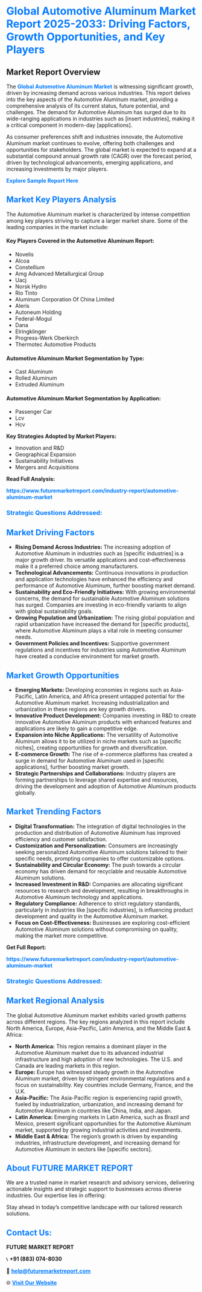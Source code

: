 <h1 style="color: #007BFF;">Global Automotive Aluminum Market Report 2025-2033: Driving Factors, Growth Opportunities, and Key Players</h1>

<section id="overview">
<h2>Market Report Overview</h2>
<p>The <a href="https://www.futuremarketreport.com/industry-report/automotive-aluminum-market" style="color: #007BFF; text-decoration: none;"><strong>Global Automotive Aluminum Market</strong></a> is witnessing significant growth, driven by increasing demand across various industries. This report delves into the key aspects of the Automotive Aluminum market, providing a comprehensive analysis of its current status, future potential, and challenges. The demand for Automotive Aluminum has surged due to its wide-ranging applications in industries such as [insert industries], making it a critical component in modern-day [applications].</p>
<p>As consumer preferences shift and industries innovate, the Automotive Aluminum market continues to evolve, offering both challenges and opportunities for stakeholders. The global market is expected to expand at a substantial compound annual growth rate (CAGR) over the forecast period, driven by technological advancements, emerging applications, and increasing investments by major players.</p>
</section>

<section id="overview">
<p><a href="https://www.futuremarketreport.com/request-sample/reportId=30368" style="color: #007BFF; text-decoration: none;"><strong>Explore Sample Report Here</strong></a></p>
</section>

<section id="key-players">
<h2 style="color: #007BFF;">Market Key Players Analysis</h2>
<p>The Automotive Aluminum market is characterized by intense competition among key players striving to capture a larger market share. Some of the leading companies in the market include:</p>
<h4>Key Players Covered in the Automotive Aluminum Report:</h4>
<ul><li>Novelis</li><li>Alcoa</li><li>Constellium</li><li>Amg Advanced Metallurgical Group</li><li>Uacj</li><li>Norsk Hydro</li><li>Rio Tinto</li><li>Aluminum Corporation Of China Limited</li><li>Aleris</li><li>Autoneum Holding</li><li>Federal-Mogul</li><li>Dana</li><li>Elringklinger</li><li>Progress-Werk Oberkirch</li><li>Thermotec Automotive Products</li></ul>
<h4>Automotive Aluminum Market Segmentation by Type:</h4>
<ul><li>Cast Aluminum</li><li>Rolled Aluminum</li><li>Extruded Aluminum</li></ul>

<h4>Automotive Aluminum Market Segmentation by Application:</h4>
<ul><li>Passenger Car</li><li>Lcv</li><li>Hcv</li></ul>
<p><strong>Key Strategies Adopted by Market Players:</strong></p>
<ul>
<li>Innovation and R&D</li>
<li>Geographical Expansion</li>
<li>Sustainability Initiatives</li>
<li>Mergers and Acquisitions</li>
</ul>
</section>

<section>
<p><strong>Read Full Analysis: </strong></p><a href="https://www.futuremarketreport.com/industry-report/automotive-aluminum-market" style="color: #007BFF; text-decoration: none;"><strong>https://www.futuremarketreport.com/industry-report/automotive-aluminum-market</strong></a>
<h3 style="color: #007BFF;">Strategic Questions Addressed:</h3>
</section>

<section id="driving-factors">
<h2 style="color: #007BFF;">Market Driving Factors</h2>
<ul>
<li><strong>Rising Demand Across Industries:</strong> The increasing adoption of Automotive Aluminum in industries such as [specific industries] is a major growth driver. Its versatile applications and cost-effectiveness make it a preferred choice among manufacturers.</li>
<li><strong>Technological Advancements:</strong> Continuous innovations in production and application technologies have enhanced the efficiency and performance of Automotive Aluminum, further boosting market demand.</li>
<li><strong>Sustainability and Eco-Friendly Initiatives:</strong> With growing environmental concerns, the demand for sustainable Automotive Aluminum solutions has surged. Companies are investing in eco-friendly variants to align with global sustainability goals.</li>
<li><strong>Growing Population and Urbanization:</strong> The rising global population and rapid urbanization have increased the demand for [specific products], where Automotive Aluminum plays a vital role in meeting consumer needs.</li>
<li><strong>Government Policies and Incentives:</strong> Supportive government regulations and incentives for industries using Automotive Aluminum have created a conducive environment for market growth.</li>
</ul>
</section>

<section id="growth-opportunities">
<h2 style="color: #007BFF;">Market Growth Opportunities</h2>
<ul>
<li><strong>Emerging Markets:</strong> Developing economies in regions such as Asia-Pacific, Latin America, and Africa present untapped potential for the Automotive Aluminum market. Increasing industrialization and urbanization in these regions are key growth drivers.</li>
<li><strong>Innovative Product Development:</strong> Companies investing in R&D to create innovative Automotive Aluminum products with enhanced features and applications are likely to gain a competitive edge.</li>
<li><strong>Expansion into Niche Applications:</strong> The versatility of Automotive Aluminum allows it to be utilized in niche markets such as [specific niches], creating opportunities for growth and diversification.</li>
<li><strong>E-commerce Growth:</strong> The rise of e-commerce platforms has created a surge in demand for Automotive Aluminum used in [specific applications], further boosting market growth.</li>
<li><strong>Strategic Partnerships and Collaborations:</strong> Industry players are forming partnerships to leverage shared expertise and resources, driving the development and adoption of Automotive Aluminum products globally.</li>
</ul>
</section>

<section id="trending-factors">
<h2 style="color: #007BFF;">Market Trending Factors</h2>
<ul>
<li><strong>Digital Transformation:</strong> The integration of digital technologies in the production and distribution of Automotive Aluminum has improved efficiency and customer satisfaction.</li>
<li><strong>Customization and Personalization:</strong> Consumers are increasingly seeking personalized Automotive Aluminum solutions tailored to their specific needs, prompting companies to offer customizable options.</li>
<li><strong>Sustainability and Circular Economy:</strong> The push towards a circular economy has driven demand for recyclable and reusable Automotive Aluminum solutions.</li>
<li><strong>Increased Investment in R&D:</strong> Companies are allocating significant resources to research and development, resulting in breakthroughs in Automotive Aluminum technology and applications.</li>
<li><strong>Regulatory Compliance:</strong> Adherence to strict regulatory standards, particularly in industries like [specific industries], is influencing product development and quality in the Automotive Aluminum market.</li>
<li><strong>Focus on Cost-Effectiveness:</strong> Businesses are exploring cost-efficient Automotive Aluminum solutions without compromising on quality, making the market more competitive.</li>
</ul>
</section>

<section>
<p><strong>Get Full Report: </strong></p><a href="https://www.futuremarketreport.com/industry-report/automotive-aluminum-market" style="color: #007BFF; text-decoration: none;"><strong>https://www.futuremarketreport.com/industry-report/automotive-aluminum-market</strong></a>
<h3 style="color: #007BFF;">Strategic Questions Addressed:</h3>
</section>


<section id="regional-analysis">
<h2 style="color: #007BFF;">Market Regional Analysis</h2>
<p>The global Automotive Aluminum market exhibits varied growth patterns across different regions. The key regions analyzed in this report include North America, Europe, Asia-Pacific, Latin America, and the Middle East & Africa:</p>
<ul>
<li><strong>North America:</strong> This region remains a dominant player in the Automotive Aluminum market due to its advanced industrial infrastructure and high adoption of new technologies. The U.S. and Canada are leading markets in this region.</li>
<li><strong>Europe:</strong> Europe has witnessed steady growth in the Automotive Aluminum market, driven by stringent environmental regulations and a focus on sustainability. Key countries include Germany, France, and the U.K.</li>
<li><strong>Asia-Pacific:</strong> The Asia-Pacific region is experiencing rapid growth, fueled by industrialization, urbanization, and increasing demand for Automotive Aluminum in countries like China, India, and Japan.</li>
<li><strong>Latin America:</strong> Emerging markets in Latin America, such as Brazil and Mexico, present significant opportunities for the Automotive Aluminum market, supported by growing industrial activities and investments.</li>
<li><strong>Middle East & Africa:</strong> The region’s growth is driven by expanding industries, infrastructure development, and increasing demand for Automotive Aluminum in sectors like [specific sectors].</li>
</ul>
</section>

<footer>
<h2 style="color: #007BFF;">About FUTURE MARKET REPORT</h2>
<p>We are a trusted name in market research and advisory services, delivering actionable insights and strategic support to businesses across diverse industries. Our expertise lies in offering:</p>

<p>Stay ahead in today’s competitive landscape with our tailored research solutions.</p>

<h2 style="color: #007BFF;">Contact Us:</h2>
<p><strong>FUTURE MARKET REPORT</strong></p>
<p>📞 <strong>+91 (883) 074-8030</strong></p>
<p>📧 <strong><a href="mailto:help@futuremarketreport.com" style="color: #007BFF;">help@futuremarketreport.com</a></strong></p>
<p>🌐 <strong><a href="https://www.futuremarketreport.com/" style="color: #007BFF;">Visit Our Website</a></strong></p>
</footer>